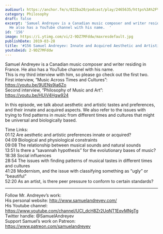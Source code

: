 ```yaml
---
audiourl: https://anchor.fm/s/822ba20/podcast/play/2465635/https%3A%2F%2Fd3ctxlq1ktw2nl.cloudfront.net%2Fproduction%2F2019-1-23%2F10379928-44100-2-8631d269d27a1.m4a
category: Philosophy
draft: false
excerpt: 'Samuel Andreyev is a Canadian music composer and writer residing in France.
  He also has a YouTube channel with his name.  '
id: '156'
image: https://i.ytimg.com/vi/2-9DZ7MFddw/maxresdefault.jpg
publishDate: 2019-03-28
title: '#156 Samuel Andreyev: Innate and Acquired Aesthetic and Artistic Tastes'
youtubeid: 2-9DZ7MFddw
---
```

<div class="timelinks">

Samuel Andreyev is a Canadian music composer and writer residing in France. He also has a YouTube channel with his name.  
This is my third interview with him, so please go check out the first two.  
First interview, “Music Across Times and Cultures”: https://youtu.be/9UENs9ia6Zo  
Second interview, “Philosophy of Music and Art”: https://youtu.be/HUiV4Hgw924

In this episode, we talk about aesthetic and artistic tastes and preferences, and their innate and acquired aspects. We also refer to the issues with trying to find patterns in music from different times and cultures that might be universal and biologically based. 

Time Links:  
<time>01:12</time> Are aesthetic and artistic preferences innate or acquired?  
<time>04:09</time> Biological and physiological constraints                           
<time>09:08</time> The relationship between musical sounds and natural sounds        
<time>13:51</time> Is there a “savannah hypothesis” for the evolutionary bases of music?                
<time>18:38</time> Social influences              
<time>28:54</time> The issues with finding patterns of musical tastes in different times and cultures                   
<time>41:28</time> Modernism, and the issue with classifying something as “ugly” or “beautiful”               
<time>52:20</time> As an artist, is there peer pressure to conform to certain standards?  

---

Follow Mr. Andreyev’s work:  
His personal website: http://www.samuelandreyev.com/  
His Youtube channel: https://www.youtube.com/channel/UCI_dcH8Zr2UqNT1EqvMNgTg  
Twitter handle: @SamuelAndreyev  
Support Samuel’s work on Patreon: https://www.patreon.com/samuelandreyev
</div>

